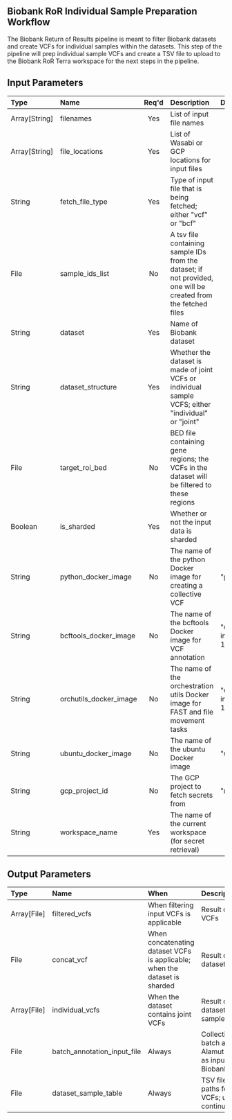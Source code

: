 ## Biobank RoR Individual Sample Preparation Workflow
The Biobank Return of Results pipeline is meant to filter Biobank datasets and create VCFs for individual samples within the datasets. This step of the pipeline will prep individual sample VCFs and create a TSV file to upload to the Biobank RoR Terra workspace for the next steps in the pipeline.

## Input Parameters
| Type | Name | Req'd | Description | Default Value |
| :--- | :--- | :---: | :--- | :--- |
| Array[String] | filenames | Yes | List of input file names | |
| Array[String] | file_locations | Yes | List of Wasabi or GCP locations for input files | |
| String | fetch_file_type | Yes | Type of input file that is being fetched; either "vcf" or "bcf" | |
| File | sample_ids_list | No | A tsv file containing sample IDs from the dataset; if not provided, one will be created from the fetched files | |
| String | dataset | Yes | Name of Biobank dataset | |
| String | dataset_structure | Yes | Whether the dataset is made of joint VCFs or individual sample VCFS; either "individual" or "joint" | |
| File | target_roi_bed | No | BED file containing gene regions; the VCFs in the dataset will be filtered to these regions | |
| Boolean | is_sharded | Yes | Whether or not the input data is sharded | |
| String | python_docker_image | No | The name of the python Docker image for creating a collective VCF | "python:3.10" |
| String | bcftools_docker_image | No | The name of the bcftools Docker image for VCF annotation | "us-central1-docker.pkg.dev/mgb-lmm-gcp-infrast-1651079146/mgbpmbiofx/bcftools:1.17" |
| String | orchutils_docker_image | No | The name of the orchestration utils Docker image for FAST and file movement tasks | "us-central1-docker.pkg.dev/mgb-lmm-gcp-infrast-1651079146/mgbpmbiofx/orchutils:20231129" |
| String | ubuntu_docker_image | No | The name of the ubuntu Docker image | "ubuntu:latest" |
| String | gcp_project_id | No | The GCP project to fetch secrets from | "mgb-lmm-gcp-infrast-1651079146" |
| String | workspace_name | Yes | The name of the current workspace (for secret retrieval) | |

## Output Parameters
| Type | Name | When | Description |
| :--- | :--- | :--- | :--- |
| Array[File] | filtered_vcfs | When filtering input VCFs is applicable | Result of filtering dataset VCFs |
| File | concat_vcf | When concatenating dataset VCFs is applicable; when the dataset is sharded | Result of concatenating dataset VCFs |
| Array[File] | individual_vcfs | When the dataset contains joint VCFs | Result of splitting the dataset VCFs into per sample VCFs |
| File | batch_annotation_input_file | Always | Collective VCF file to use for batch annotation with Alamut and gnomAD; used as input for BiobankRoRAlamutWorkflow |
| File | dataset_sample_table | Always | TSV file containing file paths for individual sample VCFs; upload to Terra to continue the pipeline |